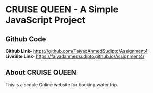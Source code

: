 # CRUISE QUEEN - A Simple JavaScript Project

## Github Code
**Github Link-**  https://github.com/FaiyadAhmedSudipto/Assignment4
**LiveSite Link-**  https://faiyadahmedsudipto.github.io/Assignment4/

## About CRUISE QUEEN
This is a simple Online website for booking water trip.  
